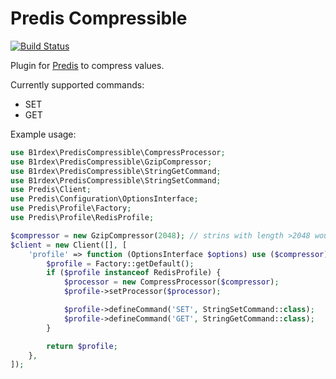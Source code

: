 # Predis Compressible

[![Build Status](https://travis-ci.org/b1rdex/predis-compressible.svg?branch=master)](https://travis-ci.org/b1rdex/predis-compressible)

Plugin for [Predis](https://github.com/nrk/predis) to compress values.

Currently supported commands:
- SET
- GET

Example usage:
```php
use B1rdex\PredisCompressible\CompressProcessor;
use B1rdex\PredisCompressible\GzipCompressor;
use B1rdex\PredisCompressible\StringGetCommand;
use B1rdex\PredisCompressible\StringSetCommand;
use Predis\Client;
use Predis\Configuration\OptionsInterface;
use Predis\Profile\Factory;
use Predis\Profile\RedisProfile;

$compressor = new GzipCompressor(2048); // strins with length >2048 would be compressed
$client = new Client([], [
    'profile' => function (OptionsInterface $options) use ($compressor) {
        $profile = Factory::getDefault();
        if ($profile instanceof RedisProfile) {
            $processor = new CompressProcessor($compressor);
            $profile->setProcessor($processor);

            $profile->defineCommand('SET', StringSetCommand::class);
            $profile->defineCommand('GET', StringGetCommand::class);
        }

        return $profile;
    },
]);
```
